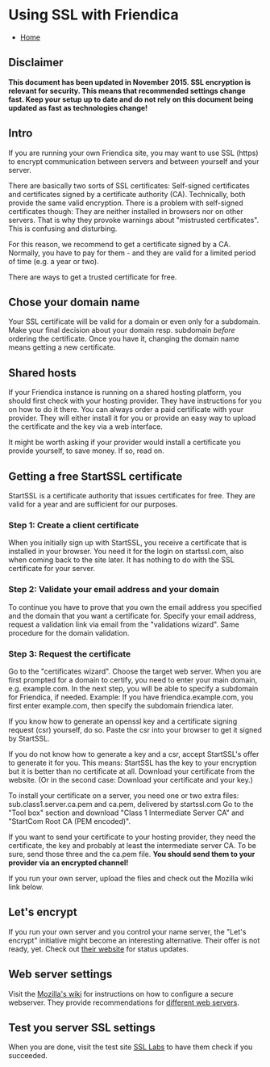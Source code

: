 Using SSL with Friendica
=====================================

* [Home](help)

Disclaimer
---
**This document has been updated in November 2015.
SSL encryption is relevant for security.
This means that recommended settings change fast.
Keep your setup up to date and do not rely on this document being updated as fast as technologies change!**

Intro
---
If you are running your own Friendica site, you may want to use SSL (https) to encrypt communication between servers and between yourself and your server.

There are basically two sorts of SSL certificates: Self-signed certificates and certificates signed by a certificate authority (CA).
Technically, both provide the same valid encryption.
There is a problem with self-signed certificates though:
They are neither installed in browsers nor on other servers.
That is why they provoke warnings about "mistrusted certificates".
This is confusing and disturbing.

For this reason, we recommend to get a certificate signed by a CA.
Normally, you have to pay for them - and they are valid for a limited period of time (e.g. a year or two).

There are ways to get a trusted certificate for free.

Chose your domain name
---

Your SSL certificate will be valid for a domain or even only for a subdomain.
Make your final decision about your domain resp. subdomain *before* ordering the certificate.
Once you have it, changing the domain name means getting a new certificate.

Shared hosts
---

If your Friendica instance is running on a shared hosting platform, you should first check with your hosting provider.
They have instructions for you on how to do it there.
You can always order a paid certificate with your provider.
They will either install it for you or provide an easy way to upload the certificate and the key via a web interface.


It might be worth asking if your provider would install a certificate you provide yourself, to save money.
If so, read on.

Getting a free StartSSL certificate
---
StartSSL is a certificate authority that issues certificates for free.
They are valid for a year and are sufficient for our purposes.

### Step 1: Create a client certificate

When you initially sign up with StartSSL, you receive a certificate that is installed in your browser.
You need it for the login on startssl.com, also when coming back to the site later.
It has nothing to do with the SSL certificate for your server.

### Step 2: Validate your email address and your domain

To continue you have to prove that you own the email address you specified and the domain that you want a certificate for.
Specify your email address, request a validation link via email from the "validations wizard".
Same procedure for the domain validation.

### Step 3: Request the certificate

Go to the "certificates wizard".
Choose the target web server.
When you are first prompted for a domain to certify, you need to enter your main domain, e.g. example.com.
In the next step, you will be able to specify a subdomain for Friendica, if needed.
Example: If you have friendica.example.com, you first enter example.com, then specify the subdomain friendica later.

If you know how to generate an openssl key and a certificate signing request (csr) yourself, do so.
Paste the csr into your browser to get it signed by StartSSL.

If you do not know how to generate a key and a csr, accept StartSSL's offer to generate it for you.
This means: StartSSL has the key to your encryption but it is better than no certificate at all.
Download your certificate from the website.
(Or in the second case: Download your certificate and your key.)

To install your certificate on a server, you need one or two extra files: sub.class1.server.ca.pem and ca.pem, delivered by startssl.com
Go to the "Tool box" section and download "Class 1 Intermediate Server CA" and "StartCom Root CA (PEM encoded)".

If you want to send your certificate to your hosting provider, they need the certificate, the key and probably at least the intermediate server CA.
To be sure, send those three and the ca.pem file.
**You should send them to your provider via an encrypted channel!**

If you run your own server, upload the files and check out the Mozilla wiki link below.

Let's encrypt
---

If you run your own server and you control your name server, the "Let's encrypt" initiative might become an interesting alternative.
Their offer is not ready, yet.
Check out [their website](https://letsencrypt.org/) for status updates.

Web server settings
---

Visit the [Mozilla's wiki](https://wiki.mozilla.org/Security/Server_Side_TLS) for instructions on how to configure a secure webserver.
They provide recommendations for [different web servers](https://wiki.mozilla.org/Security/Server_Side_TLS#Recommended_Server_Configurations).

Test you server SSL settings
---

When you are done, visit the test site [SSL Labs](https://www.ssllabs.com/ssltest/) to have them check if you succeeded.
